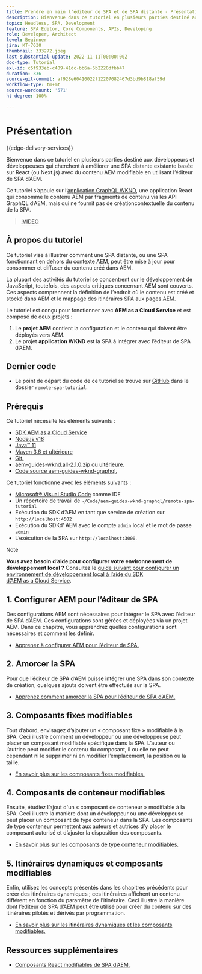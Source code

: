 ```yaml
---
title: Prendre en main l’éditeur de SPA et de SPA distante - Présentation
description: Bienvenue dans ce tutoriel en plusieurs parties destiné aux développeurs et développeuses qui cherchent à améliorer une SPA distante existante avec du contenu AEM modifiable en utilisant l’éditeur de SPA d’AEM.
topic: Headless, SPA, Development
feature: SPA Editor, Core Components, APIs, Developing
role: Developer, Architect
level: Beginner
jira: KT-7630
thumbnail: 333272.jpeg
last-substantial-update: 2022-11-11T00:00:00Z
doc-type: Tutorial
exl-id: c5f933eb-c409-41dc-bb6a-6b2220dfbb47
duration: 336
source-git-commit: af928e60410022f12207082467d3bd9b818af59d
workflow-type: tm+mt
source-wordcount: '571'
ht-degree: 100%

---
```


# Présentation

{{edge-delivery-services}}

Bienvenue dans ce tutoriel en plusieurs parties destiné aux développeurs et développeuses qui cherchent à améliorer une SPA distante existante basée sur React (ou Next.js) avec du contenu AEM modifiable en utilisant l’éditeur de SPA d’AEM.

Ce tutoriel s’appuie sur l’[application GraphQL WKND](https://experienceleague.adobe.com/docs/experience-manager-learn/getting-started-with-aem-headless/graphql/overview.html?lang=fr), une application React qui consomme le contenu AEM par fragments de contenu via les API GraphQL d’AEM, mais qui ne fournit pas de créationcontextuelle du contenu de la SPA.

>[!VIDEO](https://video.tv.adobe.com/v/333272?quality=12&learn=on)

## À propos du tutoriel

Ce tutoriel vise à illustrer comment une SPA distante, ou une SPA fonctionnant en dehors du contexte AEM, peut être mise à jour pour consommer et diffuser du contenu créé dans AEM.

La plupart des activités du tutoriel se concentrent sur le développement de JavaScript, toutefois, des aspects critiques concernant AEM sont couverts. Ces aspects comprennent la définition de l’endroit où le contenu est créé et stocké dans AEM et le mappage des itinéraires SPA aux pages AEM.

Le tutoriel est conçu pour fonctionner avec **AEM as a Cloud Service** et est composé de deux projets :

1. Le __projet AEM__ contient la configuration et le contenu qui doivent être déployés vers AEM.
1. Le projet __application WKND__ est la SPA à intégrer avec l’éditeur de SPA d’AEM.

## Dernier code

+ Le point de départ du code de ce tutoriel se trouve sur [GitHub](https://github.com/adobe/aem-guides-wknd-graphql/tree/main/remote-spa-tutorial) dans le dossier `remote-spa-tutorial`.

## Prérequis

Ce tutoriel nécessite les éléments suivants :

+ [SDK AEM as a Cloud Service](https://experienceleague.adobe.com/docs/experience-manager-learn/cloud-service/local-development-environment-set-up/aem-runtime.html?lang=fr)
+ [Node.js v18](https://nodejs.org/fr/)
+ [Java™ 11](https://downloads.experiencecloud.adobe.com/content/software-distribution/en/general.html)
+ [Maven 3.6 et ultérieure](https://maven.apache.org/)
+ [Git.](https://git-scm.com/downloads)
+ [aem-guides-wknd.all-2.1.0.zip ou ultérieure.](https://github.com/adobe/aem-guides-wknd/releases)
+ [Code source aem-guides-wknd-graphql.](https://github.com/adobe/aem-guides-wknd-graphql/tree/main)

Ce tutoriel fonctionne avec les éléments suivants :

+ [Microsoft® Visual Studio Code](https://visualstudio.microsoft.com/) comme IDE
+ Un répertoire de travail de `~/Code/aem-guides-wknd-graphql/remote-spa-tutorial`
+ Exécution du SDK d’AEM en tant que service de création sur `http://localhost:4502`
+ Exécution du SDKd’ AEM avec le compte `admin` local et le mot de passe `admin`
+ L’exécution de la SPA sur `http://localhost:3000`.

>[!NOTE]
>
> **Vous avez besoin d’aide pour configurer votre environnement de développement local ?** Consultez le [guide suivant pour configurer un environnement de développement local à l’aide du SDK d’AEM as a Cloud Service](https://experienceleague.adobe.com/docs/experience-manager-learn/cloud-service/local-development-environment-set-up/overview.html?lang=fr).

## 1. Configurer AEM pour l’éditeur de SPA

Des configurations AEM sont nécessaires pour intégrer le SPA avec l’éditeur de SPA d’AEM. Ces configurations sont gérées et déployées via un projet AEM. Dans ce chapitre, vous apprendrez quelles configurations sont nécessaires et comment les définir.

+ [Apprenez à configurer AEM pour l’éditeur de SPA.](./aem-configure.md)

## 2. Amorcer la SPA

Pour que l’éditeur de SPA d’AEM puisse intégrer une SPA dans son contexte de création, quelques ajouts doivent être effectués sur la SPA.

+ [Apprenez comment amorcer la SPA pour l’éditeur de SPA d’AEM.](./spa-bootstrap.md)

## 3. Composants fixes modifiables

Tout d’abord, envisagez d’ajouter un « composant fixe » modifiable à la SPA. Ceci illustre comment un développeur ou une développeuse peut placer un composant modifiable spécifique dans la SPA. L’auteur ou l’autrice peut modifier le contenu du composant, il ou elle ne peut cependant ni le supprimer ni en modifier l’emplacement, la position ou la taille.

+ [En savoir plus sur les composants fixes modifiables.](./spa-fixed-component.md)

## 4. Composants de conteneur modifiables

Ensuite, étudiez l’ajout d&#39;un « composant de conteneur » modifiable à la SPA. Ceci illustre la manière dont un développeur ou une développeuse peut placer un composant de type conteneur dans la SPA. Les composants de type conteneur permettent aux auteurs et autrices d’y placer le composant autorisé et d’ajuster la disposition des composants.

+ [En savoir plus sur les composants de type conteneur modifiables.](./spa-container-component.md)

## 5. Itinéraires dynamiques et composants modifiables

Enfin, utilisez les concepts présentés dans les chapitres précédents pour créer des itinéraires dynamiques ; ces itinéraires affichent un contenu différent en fonction du paramètre de l’itinéraire. Ceci illustre la manière dont l’éditeur de SPA d’AEM peut être utilisé pour créer du contenu sur des itinéraires pilotés et dérivés par programmation.

+ [En savoir plus sur les itinéraires dynamiques et les composants modifiables.](./spa-dynamic-routes.md)

## Ressources supplémentaires

+ [Composants React modifiables de SPA d’AEM.](https://www.npmjs.com/package/@adobe/aem-react-editable-components)

